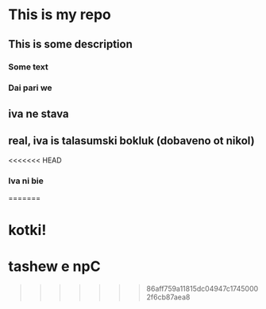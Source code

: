 # This is my repo
## This is some description
### Some text
### Dai pari we
## iva ne stava
## real, iva is talasumski bokluk (dobaveno ot nikol)
<<<<<<< HEAD
### Iva ni bie
=======
# kotki!
# tashew e npC
>>>>>>> 86aff759a11815dc04947c17450002f6cb87aea8
